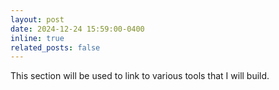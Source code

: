 ```yaml
---
layout: post
date: 2024-12-24 15:59:00-0400
inline: true
related_posts: false
---
```


This section will be used to link to various tools that I will build.
